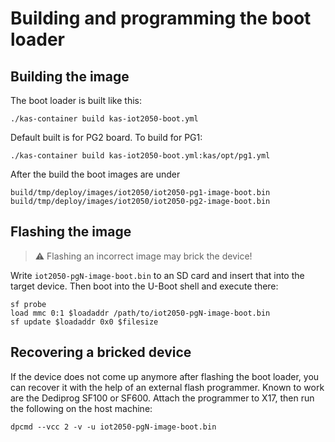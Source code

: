 # Building and programming the boot loader

## Building the image

The boot loader is built like this:

```shell
./kas-container build kas-iot2050-boot.yml
```

Default built is for PG2 board. To build for PG1:

```shell
./kas-container build kas-iot2050-boot.yml:kas/opt/pg1.yml
```

After the build the boot images are under

```text
build/tmp/deploy/images/iot2050/iot2050-pg1-image-boot.bin
build/tmp/deploy/images/iot2050/iot2050-pg2-image-boot.bin
```

## Flashing the image

> :warning:
> Flashing an incorrect image may brick the device!

Write `iot2050-pgN-image-boot.bin` to an SD card and insert that into
the target device. Then boot into the U-Boot shell and execute there:

```shell
sf probe
load mmc 0:1 $loadaddr /path/to/iot2050-pgN-image-boot.bin
sf update $loadaddr 0x0 $filesize
```

## Recovering a bricked device

If the device does not come up anymore after flashing the boot loader, you can
recover it with the help of an external flash programmer. Known to work are the
Dediprog SF100 or SF600. Attach the programmer to X17, then run the following
on the host machine:

```shell
dpcmd --vcc 2 -v -u iot2050-pgN-image-boot.bin
```
